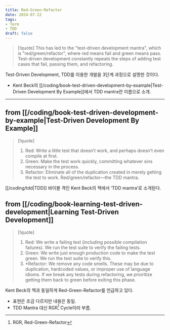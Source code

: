 ```yaml
---
title: Red-Green-Refactor 
date: 2024-07-22
tags:
- Term
- TDD
draft: false
---
```


> [!quote]
> This has led to the "test-driven development mantra", which is "red/green/refactor", where red means fail and green means pass. Test-driven development constantly repeats the steps of adding test cases that fail, passing them, and refactoring.

Test-Driven Development, TDD를 이용한 개발을 3단계 과정으로 설명한 것이다.
- Kent Beck의 [[/coding/book-test-driven-development-by-example|Test-Driven Development By Example]]에서 TDD mantra란 이름으로 소개.


---
## from [[/coding/book-test-driven-development-by-example|Test-Driven Development By Example]]
> [!quote] 
> 1. Red: Write a little test that doesn’t work, and perhaps doesn’t even compile at first.
> 2. Green: Make the test work quickly, committing whatever sins necessary in the process.
> 3. Refactor: Eliminate all of the duplication created in merely getting the test to work.
> Red/green/refactor—the TDD mantra.

[[/coding/tdd|TDD]] 바이블 격인 Kent Beck의 책에서 ‘TDD mantra’로 소개된다.


## from [[/coding/book-learning-test-driven-development|Learning Test-Driven Development]]
> [!quote]
> 1. Red: We write a failing test (including possible compilation failures). We run the test suite to verify the failing tests.
> 2. Green: We write just enough production code to make the test green. We run the test suite to verify this.
> 3. *Refactor: We remove any code smells. These may be due to duplication, hardcoded values, or improper use of language idioms. If we break any tests during refactoring, we prioritize getting them back to green before exiting this phase.

Kent Beck의 책과 동일하게 Red-Green-Refactor를 언급하고 있다.
- 표현은 조금 다르지만 내용은 동일.
- TDD Mantra 대신 RGR[^1] Cycle이라 부름.

[^1]: RGR, Red-Green-Refactor